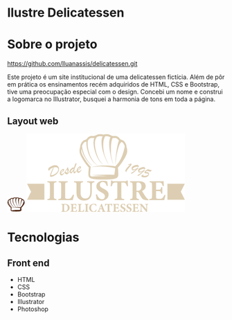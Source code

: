 # Ilustre Delicatessen 

# Sobre o projeto

https://github.com/lluanassis/delicatessen.git

Este projeto é um site institucional de uma delicatessen fictícia. Além de pôr em prática os ensinamentos recém adquiridos de HTML, CSS e Bootstrap, tive uma preocupação especial com o design. Concebi um nome e construi a logomarca no Illustrator, busquei a harmonia de tons em toda a página. 

## Layout web
![Web 1](https://raw.githubusercontent.com/lluanassis/delicatessen/master/images/icone-02.png) ![Web 2](https://raw.githubusercontent.com/lluanassis/delicatessen/master/images/pao-01.png)

# Tecnologias
## Front end
- HTML 
- CSS
- Bootstrap
- Illustrator
- Photoshop
